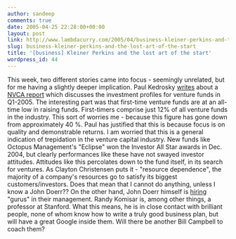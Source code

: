```yaml
---
author: sandeep
comments: true
date: 2005-04-25 22:28:00+00:00
layout: post
link: http://www.lambdacurry.com/2005/04/business-kleiner-perkins-and-the-lost-art-of-the-start/
slug: business-kleiner-perkins-and-the-lost-art-of-the-start
title: '[business] Kleiner Perkins and the lost art of the start'
wordpress_id: 44
---
```


This week, two different stories came into focus - seemingly unrelated, but for me having a slightly deeper implication.
Paul Kedrosky [writes](http://paul.kedrosky.com/archives/001236.html) about a [NVCA report](http://www.nvca.org/pdf/FundraisingQ105PressRelease.pdf) which discusses the investment profiles for venture funds in Q1-2005. The interesting part was that first-time venture funds are at an all-time low in raising funds. First-timers comprise just 12% of all venture funds in the industry.
This sort of worries me - because this figure has gone down from approximately 40 %. Paul has justified that this is because focus is on quality and demonstrable returns. I am worried that this is a general indication of trepidation in the venture capital industry. New funds like Octopus Management's "Eclipse" won the Investor All Star awards in Dec. 2004, but clearly performances like these have not swayed investor attitudes.
Attitudes like this percolates down to the fund itself, in its search for ventures. As Clayton Christensen puts it - "resource dependence", the majority of a company's resources go to satisfy its biggest customers/investors. Does that mean that I cannot do anything, unless I know a John Doerr??
On the other hand, John Doerr himself is [hiring](http://news.yahoo.com/news?tmpl=story&u=/sv/20050421/tc_siliconvalley/_www11451824_1) "gurus" in their management.  Randy Komisar is, among other things, a professor at Stanford. What this means, he is in close contact with brilliant people, none of whom know how to write a truly good business plan, but will have a great Google inside them. Will there be another Bill Campbell to coach them?
